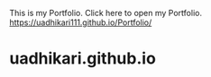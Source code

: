 This is my Portfolio. 
Click here to open my Portfolio.
https://uadhikari111.github.io/Portfolio/
# uadhikari.github.io
